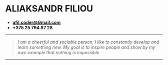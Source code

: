 # ALIAKSANDR FILIOU

* **afil.coder@Gmail.com** 
* **+375 25 794 87 28**

---

 > *I am a cheerful and sociable person, I like to constantly develop and learn something new.
My goal is to inspire people and show by my own example that nothing is impossible.*

---
